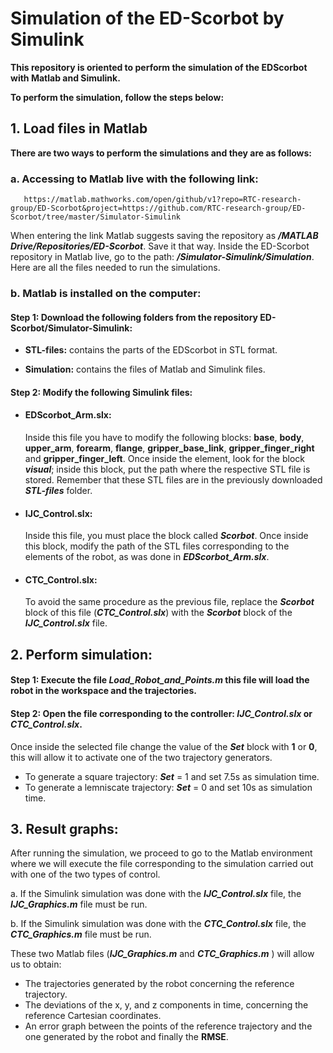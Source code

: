 # Simulation of the ED-Scorbot by Simulink

**This repository is oriented to perform the simulation of the
EDScorbot with Matlab and Simulink.**

**To perform the simulation, follow the steps below:**

## 1. Load files in Matlab

   **There are two ways to perform the simulations and they are as follows:**

### a. Accessing to Matlab live with the following link:

       https://matlab.mathworks.com/open/github/v1?repo=RTC-research-group/ED-Scorbot&project=https://github.com/RTC-research-group/ED-Scorbot/tree/master/Simulator-Simulink 


When entering the link Matlab suggests saving the repository as
***/MATLAB Drive/Repositories/ED-Scorbot***. Save it that way.
Inside the ED-Scorbot repository in Matlab live, go to the path: ***/Simulator-Simulink/Simulation***. Here are all the files needed to run the simulations.

### b. Matlab is installed on the computer: 
 #### Step 1: Download the following folders from the repository ED-Scorbot/Simulator-Simulink:
   
   - **STL-files:** contains the parts of the EDScorbot in STL format.
  
   - **Simulation:** contains the files of Matlab and Simulink files.
 #### Step 2: Modify the following Simulink files:

   - #### EDScorbot_Arm.slx: 
       Inside this file you have to modify the following blocks: **base**, **body**, **upper_arm**, **forearm**, **flange**, **gripper_base_link**, **gripper_finger_right** and **gripper_finger_left**. Once inside the element, look for the block ***visual***; inside this block, put the path where the respective STL file is stored. Remember that these STL files are in the previously downloaded ***STL-files*** folder.
    
   - #### IJC_Control.slx:
      Inside this file, you must place the block called ***Scorbot***. Once inside this block, modify the path of the STL files corresponding to the elements of the robot, as was done in ***EDScorbot_Arm.slx***.
    
   - #### CTC_Control.slx:
      To avoid the same procedure as the previous file, replace the ***Scorbot*** block of this file (***CTC_Control.slx***) with the ***Scorbot*** block of the ***IJC_Control.slx*** file. 


## 2. Perform simulation:

#### Step 1: Execute the file ***Load_Robot_and_Points.m*** this file will load the robot in the workspace and the trajectories.

#### Step 2: Open the file corresponding to the controller: ***IJC_Control.slx*** or ***CTC_Control.slx***.
Once inside the selected file change the value of the ***Set*** block with **1** or **0**, this will allow it to activate one of the two trajectory generators. 

- To generate a square trajectory: ***Set*** = 1 and set 7.5s as simulation time.
- To generate a lemniscate trajectory: ***Set*** = 0 and set 10s as simulation time.

## 3. Result graphs:
After running the simulation, we proceed to go to the Matlab environment where we will execute the file corresponding to the simulation carried out with one of the two types of control. 
      
a. If the Simulink simulation was done with the ***IJC_Control.slx*** file, the ***IJC_Graphics.m*** file must be run. 
      
b. If the Simulink simulation was done with the ***CTC_Control.slx*** file, the ***CTC_Graphics.m*** file must be run.
      
These two Matlab files (***IJC_Graphics.m*** and ***CTC_Graphics.m*** ) will allow us to obtain: 
      
- The trajectories generated by the robot concerning the reference trajectory.
- The deviations of the x, y, and z components in time, concerning the reference Cartesian coordinates.
- An error graph between the points of the reference trajectory and the one generated by the robot and finally the **RMSE**. 

